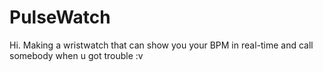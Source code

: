 # PulseWatch
Hi. Making a wristwatch that can show you your BPM in real-time and call somebody when u got trouble :v
